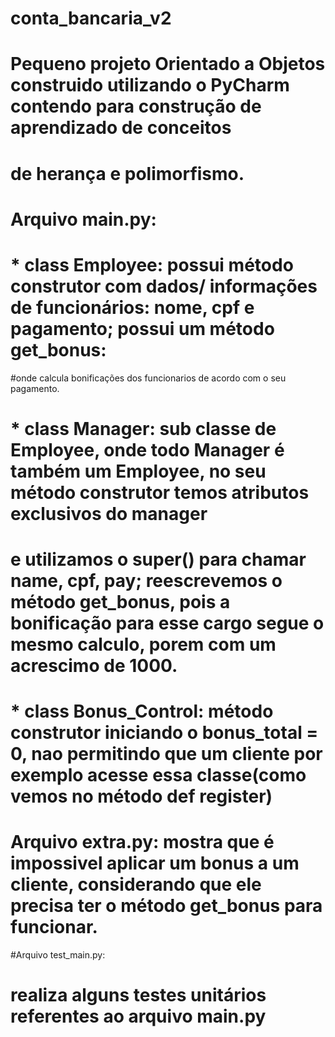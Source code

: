 # conta_bancaria_v2
# Pequeno projeto Orientado a Objetos construido utilizando o PyCharm contendo para construção de aprendizado de conceitos 
# de herança e polimorfismo. 

# Arquivo main.py:
# * class Employee: possui método construtor com dados/ informações de funcionários: nome, cpf e pagamento; possui um método get_bonus: 
#onde calcula bonificações dos funcionarios de acordo com o seu pagamento. 

# * class Manager: sub classe de Employee, onde todo Manager é também um Employee, no seu método construtor temos atributos exclusivos do manager 
# e utilizamos o super() para chamar name, cpf, pay; reescrevemos o método get_bonus, pois a bonificação para esse cargo segue o mesmo calculo, porem com um acrescimo de 1000. 

# * class Bonus_Control: método construtor iniciando o bonus_total = 0, nao permitindo que um cliente por exemplo acesse essa classe(como vemos no método def register)

# Arquivo extra.py: mostra que é impossivel aplicar um bonus a um cliente, considerando que ele precisa ter o método get_bonus para funcionar. 


#Arquivo test_main.py:
# realiza alguns testes unitários referentes ao arquivo main.py  
